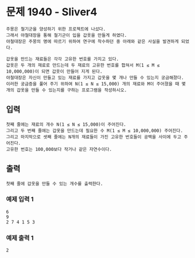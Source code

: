 # 문제 1940 - Sliver4
    주몽은 철기군을 양성하기 위한 프로젝트에 나섰다. 
    그래서 야철대장을 통해 철기군이 입을 갑옷을 만들게 하였다. 
    야철대장은 주몽의 명에 따르기 위하여 연구에 착수하던 중 아래와 같은 사실을 발견하게 되었다.

    갑옷을 만드는 재료들은 각각 고유한 번호를 가지고 있다. 
    갑옷은 두 개의 재료로 만드는데 두 재료의 고유한 번호를 합쳐서 M(1 ≤ M ≤ 10,000,000)이 되면 갑옷이 만들어 지게 된다. 
    야철대장은 자신이 만들고 있는 재료를 가지고 갑옷을 몇 개나 만들 수 있는지 궁금해졌다. 
    이러한 궁금증을 풀어 주기 위하여 N(1 ≤ N ≤ 15,000) 개의 재료와 M이 주어졌을 때 몇 개의 갑옷을 만들 수 있는지를 구하는 프로그램을 작성하시오.

## 입력
    첫째 줄에는 재료의 개수 N(1 ≤ N ≤ 15,000)이 주어진다. 
    그리고 두 번째 줄에는 갑옷을 만드는데 필요한 수 M(1 ≤ M ≤ 10,000,000) 주어진다. 
    그리고 마지막으로 셋째 줄에는 N개의 재료들이 가진 고유한 번호들이 공백을 사이에 두고 주어진다. 
    고유한 번호는 100,000보다 작거나 같은 자연수이다.

## 출력
    첫째 줄에 갑옷을 만들 수 있는 개수를 출력한다.

### 예제 입력 1
    6
    9
    2 7 4 1 5 3
### 예제 출력 1
    2